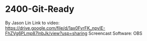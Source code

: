 # 2400-Git-Ready
By Jason Lin
Link to video:
https://drive.google.com/file/d/1ax0FvrFK_npyIE-FhZVg6PLmp87lnbJk/view?usp=sharing
Screencast Software: OBS
